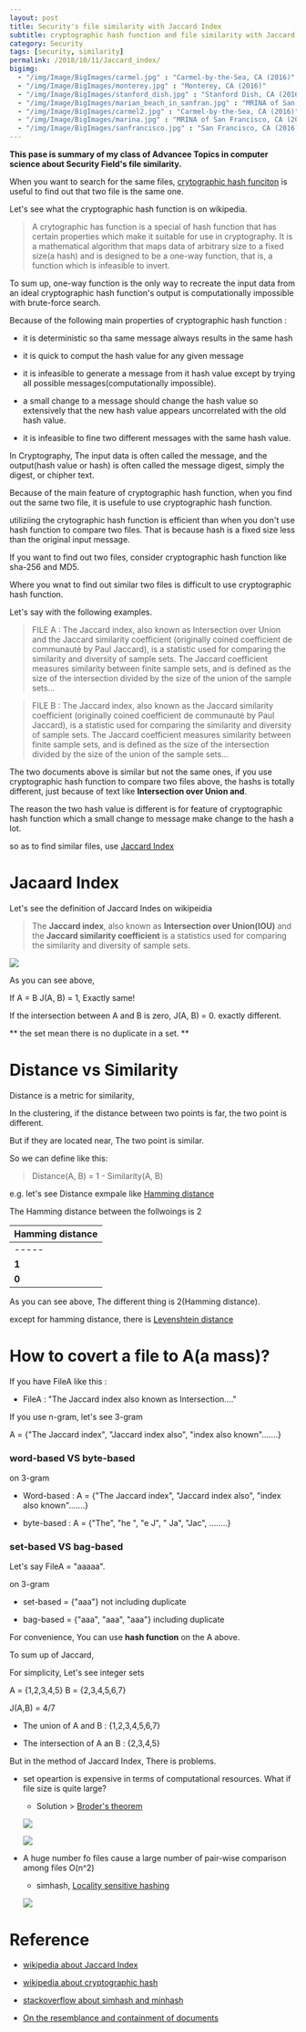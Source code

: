 ```yaml
---
layout: post
title: Security's file similarity with Jaccard Index
subtitle: cryptographic hash function and file similarity with Jaccard Index
category: Security
tags: [security, similarity]
permalink: /2018/10/11/Jaccard_index/
bigimg: 
  - "/img/Image/BigImages/carmel.jpg" : "Carmel-by-the-Sea, CA (2016)"
  - "/img/Image/BigImages/monterey.jpg" : "Monterey, CA (2016)"
  - "/img/Image/BigImages/stanford_dish.jpg" : "Stanford Dish, CA (2016)"
  - "/img/Image/BigImages/marian_beach_in_sanfran.jpg" : "MRINA of San Francisco, CA (2016)"
  - "/img/Image/BigImages/carmel2.jpg" : "Carmel-by-the-Sea, CA (2016)"
  - "/img/Image/BigImages/marina.jpg" : "MRINA of San Francisco, CA (2016)"
  - "/img/Image/BigImages/sanfrancisco.jpg" : "San Francisco, CA (2016)"
---
```


**This pase is summary of my class of Advancee Topics in computer science about Security Field's file similarity.**

When you want to search for the same files, [crytographic hash funciton](https://en.wikipedia.org/wiki/Cryptographic_hash_function) is useful to find out that two file is the same one.

Let's see what the cryptographic hash function is on wikipedia.

> A crytographic has function is a special of hash function that has certain properties which make it suitable for use in cryptography. It is a mathematical algorithm that maps data of arbitrary size to a fixed size(a hash) and is designed to be a one-way function, that is, a function which is infeasible to invert.

To sum up, one-way function is the only way to recreate the input data from an ideal cryptographic hash function's output is computationally impossible with brute-force search. 

Because of the following main properties of cryptographic hash function :

 - it is deterministic so tha same message always results in the same hash 
 
 - it is quick to comput the hash value for any given message
 
 - it is infeasible to generate a message from it hash value except by trying all possible messages(computationally impossible).

 - a small change to a message should change the hash value so extensively that the new hash value appears uncorrelated with the old hash value. 

 - it is infeasible to fine two different  messages with the same hash value.
 
In Cryptography, The input data is often called the message, and the output(hash value or hash) is often called the message digest, simply the digest, or chipher text.

Because of the main feature of cryptographic hash function, when you find out the same two file, it is usefule to use cryptographic hash function. 

utiliziing the crytographic hash function is efficient than when you don't use hash function to compare two files. That is because hash is a fixed size less than the original input message. 

If you want to find out two files, consider cryptographic hash function like sha-256 and MD5. 

Where you wnat to find out similar two files is difficult to use cryptographic hash function.

Let's say with the following examples. 

> FILE A : The Jaccard index, also known as Intersection over Union and the Jaccard similarity coefficient (originally coined coefficient de communauté by Paul Jaccard), is a statistic used for comparing the similarity and diversity of sample sets. The Jaccard coefficient measures similarity between finite sample sets, and is defined as the size of the intersection divided by the size of the union of the sample sets...

> FILE B : The Jaccard index, also known as the Jaccard similarity coefficient (originally coined coefficient de communauté by Paul Jaccard), is a statistic used for comparing the similarity and diversity of sample sets. The Jaccard coefficient measures similarity between finite sample sets, and is defined as the size of the intersection divided by the size of the union of the sample sets...

The two documents above is similar but not the same ones, if you use cryptographic hash function to compare two files above, the hashs is totally different, just because of text like **Intersection over Union and**.

The reason the two hash value is different is for feature of cryptographic hash function which a small change to message make change to the hash a lot.

so as to find similar files, use [Jaccard Index](https://en.wikipedia.org/wiki/Jaccard_index)


# Jacaard Index 

Let's see the definition of Jaccard Indes on wikipeidia

> The **Jaccard index**, also known as **Intersection over Union(IOU)** and the **Jaccard similarity coefficient** is a statistics used for comparing the similarity and diversity of sample sets.

![](/img/Image/Graduate_school/Security/2018-10-11-Jaccard_index/Jaccard_Index.png)

As you can see above, 

If A = B J(A, B) = 1, Exactly same!

If the intersection between A and B is zero, J(A, B) = 0. exactly different. 

** the set mean there is no duplicate in a set. **

# Distance vs Similarity

Distance is a metric for similarity, 

In the clustering, if the distance between two points is far, the two point is different.

But if they are located near, The two point is similar. 

So we can define like this: 

> Distance(A, B) = 1 - Similarity(A, B)

e.g. let's see Distance exmpale like [Hamming distance](https://en.wikipedia.org/wiki/Hamming_distance)

The Hamming distance between the follwoings is 2

|   Hamming distance    |
|-----------------------|
|-----|-|-|-|-|-|-----|-|
|**1**|1|0|1|0|1|**0**|1|
|**0**|1|0|1|0|1|**1**|1|

As you can see above, The different thing is 2(Hamming distance). 

except for hamming distance, there is [Levenshtein distance](https://en.wikipedia.org/wiki/Levenshtein_distance)

# How to covert a file to A(a mass)?

If you have FileA like this :

- FileA : "The Jaccard index also known as Intersection...."

If you use n-gram, let's see 3-gram 

A = {"The Jaccard index", "Jaccard index also",  "index also known".......}

### word-based VS byte-based

on 3-gram 

- Word-based : A = {"The Jaccard index", "Jaccard index also",  "index also known".......}

- byte-based : A = {"The", "he ", "e J", " Ja", "Jac", ........}

### set-based VS bag-based

Let's say FileA = "aaaaa". 

on 3-gram 

- set-based = {"aaa"} not including duplicate

- bag-based = {"aaa", "aaa", "aaa"} including duplicate

For convenience, You can use **hash function** on the A above.

To sum up of Jaccard,

For simplicity, Let's see integer sets 

A = {1,2,3,4,5}
B = {2,3,4,5,6,7}

J(A,B) = 4/7

- The union of A and B : {1,2,3,4,5,6,7}

- The intersection of A an B : {2,3,4,5}

But in the method of Jaccard Index, There is problems.

 - set opeartion is expensive in terms of computational resources. What if file size is quite large?
 
    - Solution \> [Broder's theorem](https://www.cs.princeton.edu/courses/archive/spring13/cos598C/broder97resemblance.pdf)
    
     ![](/img/Image/Graduate_school/Security/2018-10-11-Jaccard_index/Broder's_theorem1.png)
     
     ![](/img/Image/Graduate_school/Security/2018-10-11-Jaccard_index/Broder's_theorem2.png)
 
 - A huge number fo files cause a large number of pair-wise comparison among files O(n^2)
    
     - simhash, [Locality sensitive hashing](https://towardsdatascience.com/understanding-locality-sensitive-hashing-49f6d1f6134)

     ![](/img/Image/Graduate_school/Security/2018-10-11-Jaccard_index/Locality_sensitive_hashing.png)
     

# Reference 

 - [wikipedia about Jaccard Index](https://en.wikipedia.org/wiki/Jaccard_index)

 - [wikipedia about cryptographic hash](https://en.wikipedia.org/wiki/Cryptographic_hash_function)

 - [stackoverflow about simhash and minhash](https://datascience.stackexchange.com/questions/6086/minhashing-vs-simhashing)

 - [On the resemblance and containment of documents](https://www.cs.princeton.edu/courses/archive/spring13/cos598C/broder97resemblance.pdf)
